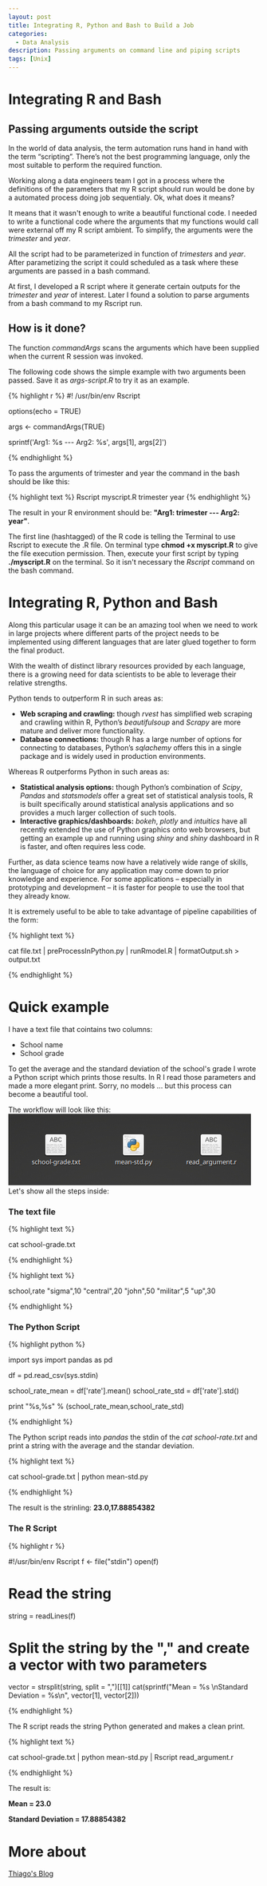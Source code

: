 ```yaml
---
layout: post
title: Integrating R, Python and Bash to Build a Job 
categories:
  - Data Analysis
description: Passing arguments on command line and piping scripts
tags: [Unix]
---
```


# Integrating R and Bash
## Passing arguments outside the script

In the world of data analysis, the term automation runs hand in hand with the term “scripting”. There’s not the best programming language, only the most suitable to perform the required function.

Working along a data engineers team I got in a process where the definitions of the parameters that my R script should run would be done by a automated process doing job sequentialy. Ok, what does it means? 

It means that it wasn't enough to write a beautiful functional code. I needed to write a functional code where the arguments that my functions would call were external off my R script ambient. To simplify, the arguments were the *trimester* and *year*.

All the script had to be parameterized in function of *trimesters* and *year*. After parametizing the script it could scheduled as a task where these arguments are passed in a bash command.

At first, I developed a R script where it generate certain outputs for the *trimester* and *year* of interest. Later I found a solution to parse arguments from a bash command to my Rscript run.

## How is it done?

The function *commandArgs* scans the arguments which have been supplied when the current R session was invoked. 

The following code shows the simple example with two arguments been passed. Save it as *args-script.R* to try it as an example.

{% highlight r %}
#! /usr/bin/env Rscript

options(echo = TRUE)

args <- commandArgs(TRUE)

sprintf('Arg1: %s --- Arg2: %s', 
        args[1], args[2]')
        
{% endhighlight %}

To pass the arguments of trimester and year the command in the bash should be like this:

{% highlight text %}
Rscript myscript.R trimester year
{% endhighlight %}

The result in your R environment should be: **"Arg1: trimester --- Arg2: year"**.

The first line (hashtagged) of the R code is telling the Terminal to use Rscript to execute the .R file. On terminal type **chmod +x myscript.R** to give the file execution permission. Then, execute your first script by typing **./myscript.R** on the terminal. So it isn't necessary the *Rscript* command on the bash command.

# Integrating R, Python and Bash

Along this particular usage it can be an amazing tool when we need to work in large projects where different parts of the project needs to be implemented using different languages that are later glued together to form the final product.

With the wealth of distinct library resources provided by each language, there is a growing need for data scientists to be able to leverage their relative strengths. 

Python tends to outperform R in such areas as:

* **Web scraping and crawling:** though *rvest* has simplified web scraping and crawling within R, Python’s *beautifulsoup* and *Scrapy* are more mature and deliver more functionality.
* **Database connections:** though R has a large number of options for connecting to databases, Python’s *sqlachemy* offers this in a single package and is widely used in production environments.

Whereas R outperforms Python in such areas as:

* **Statistical analysis options:** though Python’s combination of *Scipy*, *Pandas* and *statsmodels* offer a great set of statistical analysis tools, R is built specifically around statistical analysis applications and so provides a much larger collection of such tools.
* **Interactive graphics/dashboards:** *bokeh*, *plotly* and *intuitics* have all recently extended the use of Python graphics onto web browsers, but getting an example up and running using *shiny* and *shiny* dashboard in R is faster, and often requires less code.

Further, as data science teams now have a relatively wide range of skills, the language of choice for any application may come down to prior knowledge and experience. For some applications – especially in prototyping and development – it is faster for people to use the tool that they already know.

It is extremely useful to be able to take advantage of pipeline capabilities of the form:

{% highlight text %}

cat file.txt | preProcessInPython.py | runRmodel.R | formatOutput.sh > output.txt

{% endhighlight %}

# Quick example

I have a text file that cointains two columns:

* School name
* School grade

To get the average and the standard deviation of the school's grade I wrote a Python script which prints those results. In R I read those parameters and made a more elegant print. Sorry, no models ... but this process can become a beautiful tool.

The workflow will look like this:
<br/>
![workflow](/assets/posts/integrate-r-python/workflow.png)
<br/>
Let's show all the steps inside:

### The text file

{% highlight text %}

cat school-grade.txt

{% endhighlight %}

{% highlight text %}

school,rate
"sigma",10
"central",20
"john",50
"militar",5
"up",30

{% endhighlight %}

### The Python Script

{% highlight python %}

import sys
import pandas as pd

df = pd.read_csv(sys.stdin)

school_rate_mean = df['rate'].mean()
school_rate_std = df['rate'].std()

print "%s,%s" % (school_rate_mean,school_rate_std)

{% endhighlight %}

The Python script reads into *pandas* the stdin of the *cat school-rate.txt* and print a string with the average and the standar deviation.

{% highlight text %}

cat school-grade.txt | python mean-std.py

{% endhighlight %}

The result is the strinling: **23.0,17.88854382**

### The R Script

{% highlight r %}

#!/usr/bin/env Rscript
f <- file("stdin")
open(f)

# Read the string
string = readLines(f)
# Split the string by the "," and create a vector with two parameters 
vector = strsplit(string, split = ",")[[1]]
cat(sprintf("Mean = %s \nStandard Deviation = %s\n", vector[1], vector[2]))

{% endhighlight %}

The R script reads the string Python generated and makes a clean print.

{% highlight text %}

cat school-grade.txt | python mean-std.py | Rscript read_argument.r

{% endhighlight %}

The result is:

**Mean = 23.0**

**Standard Deviation = 17.88854382**

# More about
[Thiago's Blog](https://tgmstat.wordpress.com/2014/05/21/r-scripts/)
